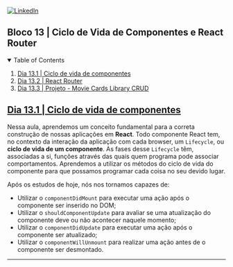 <!-- PROJECT SHIELDS -->
[![LinkedIn][linkedin-shield]][linkedin-url]

<h2>Bloco 13 | Ciclo de Vida de Componentes e React Router</h2>

<!-- TABLE OF CONTENTS -->
<details open="open">
  <summary>Table of Contents</summary>
  <ol>
    <li>
      <a href="#dia-13.1">Dia 13.1 | Ciclo de vida de componentes</a>
    </li>
    <li>
      <a href="#dia-13.2">Dia 13.2 | React Router</a>
    </li>
    <li>
      <a href="#dia-13.3">Dia 13.3 | Projeto - Movie Cards Library CRUD</a>
    </li>
  </ol>
</details>

<!-- Dia 13.1 | Ciclo de vida de componentes -->
## <a id="dia-13.1" href="13.1">Dia 13.1 | Ciclo de vida de componentes</a>
Nessa aula, aprendemos um conceito fundamental para a correta construção de nossas aplicações em **React**. Todo componente React tem, no contexto da interação da aplicação com cada browser, um `Lifecycle`, ou **ciclo de vida de um componente**. As fases desse `Lifecycle` têm, associadas a si, funções através das quais quem programa pode associar comportamentos.
Aprendemos a utilizar os métodos do ciclo de vida do componente para que possamos programar cada coisa no seu devido lugar.

Após os estudos de hoje, nós nos tornamos capazes de:
- Utilizar o `componentDidMount` para executar uma ação após o componente ser inserido no DOM;
- Utilizar o `shouldComponentUpdate` para avaliar se uma atualização do componente deve ou não acontecer naquele momento;
- Utilizar o `componentDidUpdate` para executar uma ação após o componente ser atualizado;
- Utilizar o `componentWillUnmount` para realizar uma ação antes de o componente ser desmontado.

---

<!-- MARKDOWN LINKS & IMAGES -->
[linkedin-shield]: https://img.shields.io/badge/-LinkedIn-black.svg?style=for-the-badge&logo=linkedin&colorB=555
[linkedin-url]: https://linkedin.com/in/rafaelgeronimo